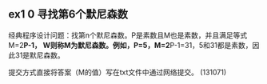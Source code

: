 ## ex1 0 寻找第6个默尼森数

经典程序设计问题：找第n个默尼森数。P是素数且M也是素数，并且满足等式M=2**P-1，
W则称M为默尼森数。例如，P=5，M=2**P-1=31，5和31都是素数，因此31是默尼森数。

提交方式直接将答案（M的值）写在txt文件中通过网络提交。  (131071)